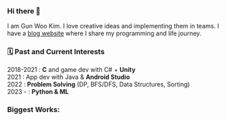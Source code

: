 ### Hi there 👋

I am Gun Woo Kim. I love creative ideas and implementing them in teams.
I have a [blog website](quinsh.github.io) where I share my programming and life journey.

### 🗓️ Past and Current Interests
2018-2021 : **C** and game dev with C# + **Unity**  
2021 : App dev with Java & **Android Studio**  
2022 : **Problem Solving** (DP, BFS/DFS, Data Structures, Sorting)  
2023 - : **Python & ML**

### Biggest Works:



<!--
**closhu/closhu** is a ✨ _special_ ✨ repository because its `README.md` (this file) appears on your GitHub profile.

Here are some ideas to get you started:

- 🔭 I’m currently working on ...
- 🌱 I’m currently learning ...
- 👯 I’m looking to collaborate on ...
- 🤔 I’m looking for help with ...
- 💬 Ask me about ...
- 📫 How to reach me: ...
- 😄 Pronouns: ...
- ⚡ Fun fact: ...
-->
